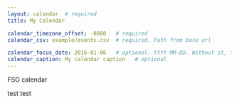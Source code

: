 ```yaml
---
layout: calendar  # required
title: My Calendar

calendar_timezone_offset: -0800   # required
calendar_csv: example/events.csv  # required. Path from base url

calendar_focus_date: 2016-01-06   # optional. YYYY-MM-DD. Without it, the default is today
calendar_caption: My calendar caption   # optional
---
```


FSG calendar

test
test
